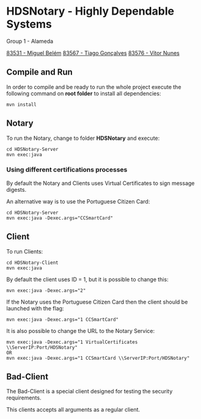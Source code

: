 # HDSNotary - Highly Dependable Systems

Group 1 - Alameda

[83531 - Miguel Belém](mailto:miguelbelem@tecnico.ulisboa.pt)
[83567 - Tiago Gonçalves](mailto:tiago.miguel.c.g@tecnico.ulisboa.pt)
[83576 - Vítor Nunes](mailto:vitor.sobrinho.nunes@tecnico.ulisboa.pt)

## Compile and Run
In order to compile and be ready to run the whole project execute the following command on **root folder** to install
all dependencies:

    mvn install
    
## Notary
To run the Notary, change to folder **HDSNotary** and execute:

    cd HDSNotary-Server
    mvn exec:java
    
### Using different certifications processes
By default the Notary and Clients uses Virtual Certificates to sign message digests.

An alternative way is to use the Portuguese Citizen Card:

    cd HDSNotary-Server
    mvn exec:java -Dexec.args="CCSmartCard"
    
## Client
To run Clients:

    cd HDSNotary-Client
    mvn exec:java
    
By default the client uses ID = 1, but it is possible to change this:
    
    mvn exec:java -Dexec.args="2"
    
If the Notary uses the Portuguese Citizen Card then the client should be launched with the flag:

    mvn exec:java -Dexec.args="1 CCSmartCard"
    
It is also possible to change the URL to the Notary Service:

    mvn exec:java -Dexec.args="1 VirtualCertificates \\ServerIP:Port/HDSNotary"
    OR
    mvn exec:java -Dexec.args="1 CCSmartCard \\ServerIP:Port/HDSNotary"
        
   
## Bad-Client
The Bad-Client is a special client designed for testing the security requirements.

This clients accepts all arguments as a regular client.
